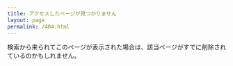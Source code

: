 ```yaml
---
title: アクセスしたページが見つかりません
layout: page
permalink: /404.html
---
```


検索から来られてこのページが表示された場合は、該当ページがすでに削除されているのかもしれません。
